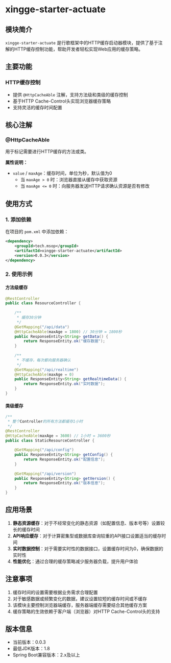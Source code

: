 # xingge-starter-actuate

## 模块简介

`xingge-starter-actuate` 是行歌框架中的HTTP缓存启动器模块，提供了基于注解的HTTP缓存控制功能，帮助开发者轻松实现Web应用的缓存策略。

## 主要功能

### HTTP缓存控制
- 提供 `@HttpCacheAble` 注解，支持方法级和类级的缓存控制
- 基于HTTP Cache-Control头实现浏览器缓存策略
- 支持灵活的缓存时间配置

## 核心注解

### @HttpCacheAble

用于标记需要进行HTTP缓存的方法或类。

**属性说明：**
- `value` / `maxAge`：缓存时间，单位为秒，默认值为0
  - 当 `maxAge > 0` 时：浏览器直接从缓存中获取资源
  - 当 `maxAge <= 0` 时：向服务器发送HTTP请求确认资源是否有修改

## 使用方式

### 1. 添加依赖

在项目的 `pom.xml` 中添加依赖：

```xml
<dependency>
    <groupId>tech.msop</groupId>
    <artifactId>xingge-starter-actuate</artifactId>
    <version>0.0.3</version>
</dependency>
```

### 2. 使用示例

#### 方法级缓存

```java
@RestController
public class ResourceController {
    
    /**
     * 缓存30分钟
     */
    @GetMapping("/api/data")
    @HttpCacheAble(maxAge = 1800) // 30分钟 = 1800秒
    public ResponseEntity<String> getData() {
        return ResponseEntity.ok("缓存数据");
    }
    
    /**
     * 不缓存，每次都向服务器确认
     */
    @GetMapping("/api/realtime")
    @HttpCacheAble(maxAge = 0)
    public ResponseEntity<String> getRealtimeData() {
        return ResponseEntity.ok("实时数据");
    }
}
```

#### 类级缓存

```java
/**
 * 整个Controller的所有方法都缓存1小时
 */
@RestController
@HttpCacheAble(maxAge = 3600) // 1小时 = 3600秒
public class StaticResourceController {
    
    @GetMapping("/api/config")
    public ResponseEntity<String> getConfig() {
        return ResponseEntity.ok("配置信息");
    }
    
    @GetMapping("/api/version")
    public ResponseEntity<String> getVersion() {
        return ResponseEntity.ok("版本信息");
    }
}
```

## 应用场景

1. **静态资源缓存**：对于不经常变化的静态资源（如配置信息、版本号等）设置较长的缓存时间
2. **API响应缓存**：对于计算密集型或数据库查询较重的API接口设置适当的缓存时间
3. **实时数据控制**：对于需要实时性的数据接口，设置缓存时间为0，确保数据的实时性
4. **性能优化**：通过合理的缓存策略减少服务器负载，提升用户体验

## 注意事项

1. 缓存时间的设置需要根据业务需求合理配置
2. 对于敏感数据或频繁变化的数据，建议设置较短的缓存时间或不缓存
3. 该模块主要控制浏览器端缓存，服务器端缓存需要结合其他缓存方案
4. 缓存策略的生效依赖于客户端（浏览器）对HTTP Cache-Control头的支持

## 版本信息

- 当前版本：0.0.3
- 最低JDK版本：1.8
- Spring Boot兼容版本：2.x及以上